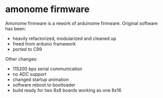 
amonome firmware
==========================================================================

Amonome firmware is a rework of arduinome firmware. Original software has been:

* heavily refactorized, modularized and cleaned up
* freed from arduino framework
* ported to C99

Other changes:

* 115200 bps serial communication
* no ADC support
* changed startup animation
* software reboot to bootloader
* build ready for two 8x8 boards working as one 8x16

